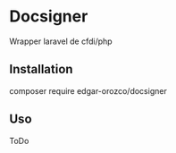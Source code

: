 # Docsigner

Wrapper laravel de cfdi/php

## Installation

composer require edgar-orozco/docsigner

## Uso

ToDo

